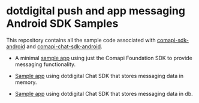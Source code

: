 # dotdigital push and app messaging Android SDK Samples

This repository contains all the sample code associated with [comapi-sdk-android](https://github.com/comapi/comapi-sdk-android) and [comapi-chat-sdk-android](https://github.com/comapi/comapi-chat-sdk-android).

- A minimal [sample app](./foundation/sample/) using just the Comapi Foundation SDK to provide messaging functionality.

- [Sample app](https://github.com/comapi/comapi-sdk-android-samples/tree/dev/chat/sample_memory) using dotdigital Chat SDK that stores messaging data in memory.

- [Sample app](https://github.com/comapi/comapi-sdk-android-samples/tree/dev/chat/sample_realm) using dotdigital Chat SDK that stores messaging data in db.
